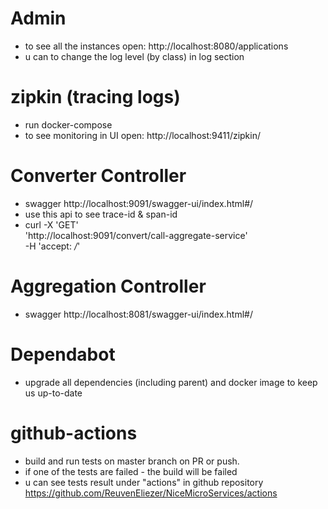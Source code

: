 # Admin
- to see all the instances open: http://localhost:8080/applications
- u can to change the log level (by class) in log section
# zipkin (tracing logs)
- run docker-compose
- to see monitoring in UI open: http://localhost:9411/zipkin/
# Converter Controller 
- swagger http://localhost:9091/swagger-ui/index.html#/
- use this api to see trace-id & span-id 
- curl -X 'GET' \
  'http://localhost:9091/convert/call-aggregate-service' \
  -H 'accept: */*'
# Aggregation Controller
- swagger http://localhost:8081/swagger-ui/index.html#/
# Dependabot
- upgrade all dependencies (including parent) and docker image to keep us up-to-date
# github-actions
- build and run tests on master branch on PR or push.
- if one of the tests are failed - the build will be failed
- u can see tests result under "actions" in github repository https://github.com/ReuvenEliezer/NiceMicroServices/actions 
